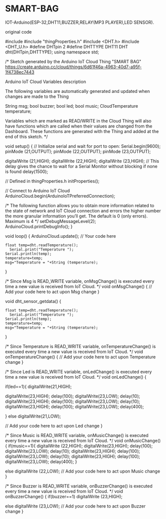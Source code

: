 # SMART-BAG
IOT-Arduino(ESP-32,DHT11,BUZZER,RELAY(MP3 PLAYER),LED SENSOR).


original code

#include<iostream>
#include "thingProperties.h"
#include <DHT.h>
#include <DHT_U.h>
#define DHTpin 2 
#define DHTTYPE DHT11
DHT dht(DHTpin,DHTTYPE);
using namespace std;


/* 
  Sketch generated by the Arduino IoT Cloud Thing "SMART BAG"
  https://create.arduino.cc/cloud/things/6d61f46a-4963-40d7-a95f-1f4738ec7443 

  Arduino IoT Cloud Variables description

  The following variables are automatically generated and updated when changes are made to the Thing

  String msg;
  bool buzzer;
  bool led;
  bool music;
  CloudTemperature temperature;

  Variables which are marked as READ/WRITE in the Cloud Thing will also have functions
  which are called when their values are changed from the Dashboard.
  These functions are generated with the Thing and added at the end of this sketch.
*/



void setup() {
  // Initialize serial and wait for port to open:
  Serial.begin(9600);
  pinMode (21,OUTPUT);
  pinMode (22,OUTPUT);
  pinMode (23,OUTPUT);
  
  digitalWrite (21,HIGH);
  digitalWrite (22,HIGH);
  digitalWrite (23,HIGH);
  // This delay gives the chance to wait for a Serial Monitor without blocking if none is found
  delay(1500); 

  // Defined in thingProperties.h
  initProperties();

  // Connect to Arduino IoT Cloud
  ArduinoCloud.begin(ArduinoIoTPreferredConnection);
  
  /*
     The following function allows you to obtain more information
     related to the state of network and IoT Cloud connection and errors
     the higher number the more granular information you’ll get.
     The default is 0 (only errors).
     Maximum is 4
 */
  setDebugMessageLevel(2);
  ArduinoCloud.printDebugInfo();
}

void loop() {
  ArduinoCloud.update();
  // Your code here 
  
    float temp=dht.readTemperature();
      Serial.print("Temperature ");
    Serial.println(temp);
    temperature=temp;
    msg="Temperature = "+String (temperature);
  
}

/*
  Since Msg is READ_WRITE variable, onMsgChange() is
  executed every time a new value is received from IoT Cloud.
*/
void onMsgChange()  {
  // Add your code here to act upon Msg change
}

void dht_sensor_getdata()
  {
    
    float temp=dht.readTemperature();
      Serial.print("Temperature ");
    Serial.println(temp);
    temperature=temp;
    msg="Temperature = "+String (temperature);
  }


/*
  Since Temperature is READ_WRITE variable, onTemperatureChange() is
  executed every time a new value is received from IoT Cloud.
*/
void onTemperatureChange()  {
  // Add your code here to act upon Temperature change
}



/*
  Since Led is READ_WRITE variable, onLedChange() is
  executed every time a new value is received from IoT Cloud.
*/
void onLedChange() {
   
  if(led==1){
     digitalWrite(21,HIGH);
  

   digitalWrite(23,HIGH);
 delay(100);
 digitalWrite(23,LOW);
  delay(10);
  digitalWrite(23,HIGH);
 delay(100);
 digitalWrite(23,LOW);
  delay(10);
  digitalWrite(23,HIGH);
 delay(100);
 digitalWrite(23,LOW);
  delay(400);
  
  }
  else
    digitalWrite(21,LOW);
  

  
  // Add your code here to act upon Led change
}

/*
  Since Music is READ_WRITE variable, onMusicChange() is
  executed every time a new value is received from IoT Cloud.
*/
void onMusicChange()  {
  if(music==1){
    digitalWrite (22,HIGH);
    digitalWrite(23,HIGH);
 delay(100);
 digitalWrite(23,LOW);
  delay(10);
  digitalWrite(23,HIGH);
 delay(100);
 digitalWrite(23,LOW);
  delay(10);
  digitalWrite(23,HIGH);
 delay(100);
 digitalWrite(23,LOW);
  delay(400);
  }
   
  else
    digitalWrite (22,LOW);
  // Add your code here to act upon Music change
}

/*
  Since Buzzer is READ_WRITE variable, onBuzzerChange() is
  executed every time a new value is received from IoT Cloud.
*/
void onBuzzerChange()  {
  if(buzzer==1)
    digitalWrite (23,HIGH);
   
  else
    digitalWrite (23,LOW);
  // Add your code here to act upon Buzzer change
}
